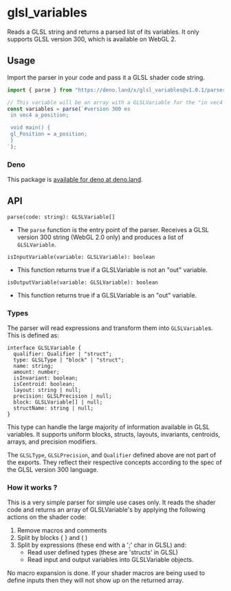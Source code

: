 # glsl_variables

Reads a GLSL string and returns a parsed list of its variables. It only supports GLSL version 300, which is available on WebGL 2.

## Usage

Import the parser in your code and pass it a GLSL shader code string.

```typescript
import { parse } from "https://deno.land/x/glsl_variables@v1.0.1/parser.ts";

// This variable will be an array with a GLSLVariable for the "in vec4 a_position" as the first element.
const variables = parse(`#version 300 es
 in vec4 a_position;

 void main() {
 gl_Position = a_position;
 }
`);
```

### Deno

This package is [available for deno at deno.land](https://deno.land/x/glsl_variables).

## API

`parse(code: string): GLSLVariable[]`

- The `parse` function is the entry point of the parser. Receives a GLSL version 300 string (WebGL 2.0 only) and produces a list of `GLSLVariable`.

`isInputVariable(variable: GLSLVariable): boolean`

- This function returns true if a GLSLVariable is not an "out" variable.

`isOutputVariable(variable: GLSLVariable): boolean`

- This function returns true if a GLSLVariable is an "out" variable.

### Types

The parser will read expressions and transform them into `GLSLVariable`s. This is defined as:

```
interface GLSLVariable {
  qualifier: Qualifier | "struct";
  type: GLSLType | "block" | "struct";
  name: string;
  amount: number;
  isInvariant: boolean;
  isCentroid: boolean;
  layout: string | null;
  precision: GLSLPrecision | null;
  block: GLSLVariable[] | null;
  structName: string | null;
}
```

This type can handle the large majority of information available in GLSL variables. It supports uniform blocks, structs, layouts, invariants, centroids, arrays, and precision modifiers.

The `GLSLType`, `GLSLPrecision`, and `Qualifier` defined above are not part of the exports. They reflect their respective concepts according to the spec of the GLSL version 300 language.

### How it works ?

This is a very simple parser for simple use cases only. It reads the shader
code and returns an array of GLSLVariable's by applying the following actions
on the shader code:

1. Remove macros and comments
2. Split by blocks { } and ( )
3. Split by expressions (these end with a ';' char in GLSL) and:
   - Read user defined types (these are 'structs' in GLSL)
   - Read input and output variables into GLSLVariable objects.

No macro expansion is done. If your shader macros are being used to define
inputs then they will not show up on the returned array.
